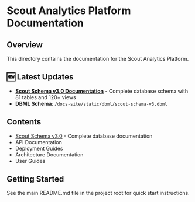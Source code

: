 # Scout Analytics Platform Documentation

## Overview
This directory contains the documentation for the Scout Analytics Platform.

## 🆕 Latest Updates
- **[Scout Schema v3.0 Documentation](./SCOUT_SCHEMA_V3.md)** - Complete database schema with 81 tables and 120+ views
- **DBML Schema**: `/docs-site/static/dbml/scout-schema-v3.dbml`

## Contents
- [Scout Schema v3.0](./SCOUT_SCHEMA_V3.md) - Complete database documentation
- API Documentation
- Deployment Guides
- Architecture Documentation
- User Guides

## Getting Started
See the main README.md file in the project root for quick start instructions.
